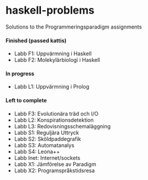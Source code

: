# haskell-problems
Solutions to the Programmeringsparadigm assignments 

#### Finished (passed kattis)
* Labb F1: Uppvärmning i Haskell
* Labb F2: Molekylärbiologi i Haskell

#### In progress
* Labb L1: Uppvärmning i Prolog

#### Left to complete
* Labb F3: Evolutionära träd och I/O
* Labb L2: Konspirationsdetektion
* Labb L3: Redovisningsschemaläggning
* Labb S1: Reguljära Uttryck
* Labb S2: Sköldpaddegrafik
* Labb S3: Automatanalys
* Labb S4: Leona++
* Labb Inet: Internet/sockets
* Labb X1: Jämförelse av Paradigm
* Labb X2: Programspråkstidsresa
